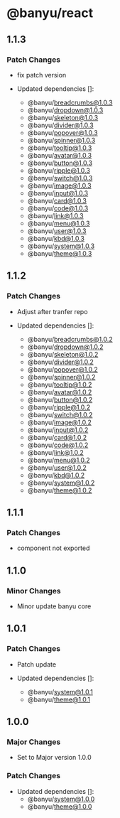 # @banyu/react

## 1.1.3

### Patch Changes

- fix patch version

- Updated dependencies []:
  - @banyu/breadcrumbs@1.0.3
  - @banyu/dropdown@1.0.3
  - @banyu/skeleton@1.0.3
  - @banyu/divider@1.0.3
  - @banyu/popover@1.0.3
  - @banyu/spinner@1.0.3
  - @banyu/tooltip@1.0.3
  - @banyu/avatar@1.0.3
  - @banyu/button@1.0.3
  - @banyu/ripple@1.0.3
  - @banyu/switch@1.0.3
  - @banyu/image@1.0.3
  - @banyu/input@1.0.3
  - @banyu/card@1.0.3
  - @banyu/code@1.0.3
  - @banyu/link@1.0.3
  - @banyu/menu@1.0.3
  - @banyu/user@1.0.3
  - @banyu/kbd@1.0.3
  - @banyu/system@1.0.3
  - @banyu/theme@1.0.3

## 1.1.2

### Patch Changes

- Adjust after tranfer repo

- Updated dependencies []:
  - @banyu/breadcrumbs@1.0.2
  - @banyu/dropdown@1.0.2
  - @banyu/skeleton@1.0.2
  - @banyu/divider@1.0.2
  - @banyu/popover@1.0.2
  - @banyu/spinner@1.0.2
  - @banyu/tooltip@1.0.2
  - @banyu/avatar@1.0.2
  - @banyu/button@1.0.2
  - @banyu/ripple@1.0.2
  - @banyu/switch@1.0.2
  - @banyu/image@1.0.2
  - @banyu/input@1.0.2
  - @banyu/card@1.0.2
  - @banyu/code@1.0.2
  - @banyu/link@1.0.2
  - @banyu/menu@1.0.2
  - @banyu/user@1.0.2
  - @banyu/kbd@1.0.2
  - @banyu/system@1.0.2
  - @banyu/theme@1.0.2

## 1.1.1

### Patch Changes

- component not exported

## 1.1.0

### Minor Changes

- Minor update banyu core

## 1.0.1

### Patch Changes

- Patch update

- Updated dependencies []:
  - @banyu/system@1.0.1
  - @banyu/theme@1.0.1

## 1.0.0

### Major Changes

- Set to Major version 1.0.0

### Patch Changes

- Updated dependencies []:
  - @banyu/system@1.0.0
  - @banyu/theme@1.0.0
